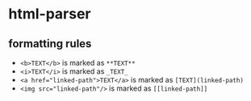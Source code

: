 # html-parser

## formatting rules

- ```<b>TEXT</b>``` is marked as ```**TEXT**```
- ```<i>TEXT</i>``` is marked as ```_TEXT_```
- ```<a href="linked-path">TEXT</a>``` is marked as ```[TEXT](linked-path)```
- ```<img src="linked-path"/>``` is marked as ```[[linked-path]]```